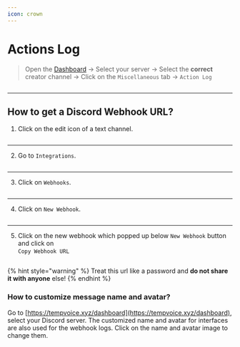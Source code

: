 ```yaml
---
icon: crown
---
```


# Actions Log

> Open the [Dashboard](https://tempvoice.xyz/dashboard) -> Select your server -> Select the **correct** creator channel -> Click on the `Miscellaneous` tab -> `Action Log`

<figure><img src="../../../.gitbook/assets/image (26).png" alt=""><figcaption></figcaption></figure>

***

## How to get a Discord Webhook URL?

1. Click on the edit icon of a text channel.

<figure><img src="../../../.gitbook/assets/image (27).png" alt=""><figcaption></figcaption></figure>

***

2. Go to `Integrations`.

<figure><img src="../../../.gitbook/assets/image (28).png" alt=""><figcaption></figcaption></figure>

***

3. Click on `Webhooks`.

<figure><img src="../../../.gitbook/assets/image (29).png" alt=""><figcaption></figcaption></figure>

***

4. Click on `New Webhook`.

<figure><img src="../../../.gitbook/assets/image (30).png" alt=""><figcaption></figcaption></figure>

***

5. Click on the new webhook which popped up below `New Webhook` button and click on\
   `Copy Webhook URL`

<figure><img src="../../../.gitbook/assets/image (31).png" alt=""><figcaption></figcaption></figure>

{% hint style="warning" %}
Treat this url like a password and **do not share it with anyone** else!
{% endhint %}

### How to customize message name and avatar? <a href="#how-to-customize-message-name-and-avatar" id="how-to-customize-message-name-and-avatar"></a>

Go to [https://tempvoice.xyz/dashboard](https://tempvoice.xyz/dashboard), select your Discord server. The customized name and avatar for interfaces are also used for the webhook logs. Click on the name and avatar image to change them.

<figure><img src="../../../.gitbook/assets/image (32).png" alt=""><figcaption></figcaption></figure>
